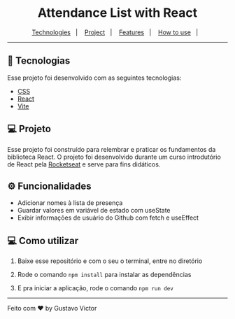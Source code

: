 <h1 align='center'>Attendance List with React</h1>

<p align="center">
    <a href="#-tecnologias">Technologies</a>&nbsp;&nbsp;&nbsp;|&nbsp;&nbsp;&nbsp;
    <a href="#-projeto">Project</a>&nbsp;&nbsp;&nbsp;|&nbsp;&nbsp;&nbsp;
    <a href="#-funcionalidades">Features</a>&nbsp;&nbsp;&nbsp;|&nbsp;&nbsp;&nbsp;
    <a href="#-como-utilizar">How to use</a>&nbsp;&nbsp;&nbsp;|&nbsp;&nbsp;&nbsp;
</p>

---

## 🚀 Tecnologias

Esse projeto foi desenvolvido com as seguintes tecnologias:

- [CSS](https://developer.mozilla.org/pt-BR/docs/Web/CSS)
- [React](https://pt-br.reactjs.org/)
- [Vite](https://vitejs.dev/)


## 💻 Projeto

Esse projeto foi construído para relembrar e praticar os fundamentos da biblioteca React. 
O projeto foi desenvolvido durante um curso introdutório de React pela [Rocketseat](https://app.rocketseat.com.br/) e serve para fins didáticos. 


## ⚙️ Funcionalidades

- Adicionar nomes à lista de presença
- Guardar valores em variável de estado com useState
- Exibir informações de usuário do Github com fetch e useEffect


## 💻 Como utilizar 

1. Baixe esse repositório e com o seu o terminal, entre no diretório

2. Rode o comando `npm install` para instalar as dependências

3. E pra iniciar a aplicação, rode o comando `npm run dev` 

---

Feito com ♥ by Gustavo Victor
